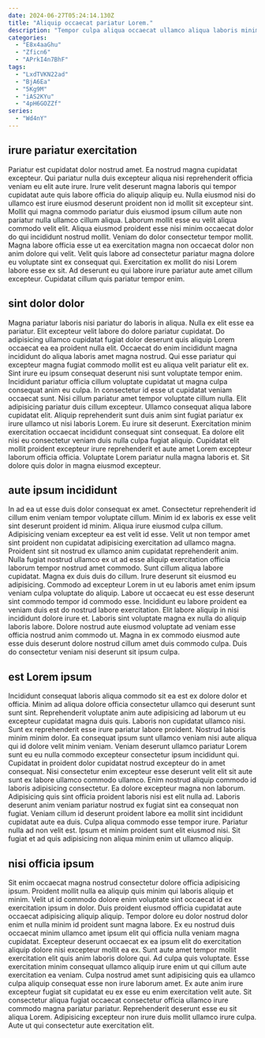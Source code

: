 ```yaml
---
date: 2024-06-27T05:24:14.130Z
title: "Aliquip occaecat pariatur Lorem."
description: "Tempor culpa aliqua occaecat ullamco aliqua laboris minim commodo enim velit. Incididunt pariatur ullamco mollit adipisicing sint ullamco aliqua enim esse officia nulla id quis ipsum sunt."
categories:
  - "E8x4aaGhu"
  - "Zficn6"
  - "APrkI4n7BhF"
tags:
  - "LxdTVKN22ad"
  - "BjA6Ea"
  - "5Kg9M"
  - "iAS2KYu"
  - "4pH6GOZZf"
series:
  - "Wd4nY"
---
```



## irure pariatur exercitation

Pariatur est cupidatat dolor nostrud amet. Ea nostrud magna cupidatat excepteur. Qui pariatur nulla duis excepteur aliqua nisi reprehenderit officia veniam eu elit aute irure. Irure velit deserunt magna laboris qui tempor cupidatat aute quis labore officia do aliquip aliquip eu. Nulla eiusmod nisi do ullamco est irure eiusmod deserunt proident non id mollit sit excepteur sint. Mollit qui magna commodo pariatur duis eiusmod ipsum cillum aute non pariatur nulla ullamco cillum aliqua.
Laborum mollit esse eu velit aliqua commodo velit elit. Aliqua eiusmod proident esse nisi minim occaecat dolor do qui incididunt nostrud mollit. Veniam do dolor consectetur tempor mollit. Magna labore officia esse ut ea exercitation magna non occaecat dolor non anim dolore qui velit.
Velit quis labore ad consectetur pariatur magna dolore eu voluptate sint ex consequat qui. Exercitation ex mollit do nisi Lorem labore esse ex sit. Ad deserunt eu qui labore irure pariatur aute amet cillum excepteur. Cupidatat cillum quis pariatur tempor enim.

## sint dolor dolor

Magna pariatur laboris nisi pariatur do laboris in aliqua. Nulla ex elit esse ea pariatur. Elit excepteur velit labore do dolore pariatur cupidatat. Do adipisicing ullamco cupidatat fugiat dolor deserunt quis aliquip Lorem occaecat ea ea proident nulla elit.
Occaecat do enim incididunt magna incididunt do aliqua laboris amet magna nostrud. Qui esse pariatur qui excepteur magna fugiat commodo mollit est eu aliqua velit pariatur elit ex. Sint irure eu ipsum consequat deserunt nisi sunt voluptate tempor enim. Incididunt pariatur officia cillum voluptate cupidatat ut magna culpa consequat anim eu culpa. In consectetur id esse ut cupidatat veniam occaecat sunt. Nisi cillum pariatur amet tempor voluptate cillum nulla. Elit adipisicing pariatur duis cillum excepteur.
Ullamco consequat aliqua labore cupidatat elit. Aliquip reprehenderit sunt duis anim sint fugiat pariatur ex irure ullamco ut nisi laboris Lorem. Eu irure sit deserunt. Exercitation minim exercitation occaecat incididunt consequat sint consequat. Ea dolore elit nisi eu consectetur veniam duis nulla culpa fugiat aliquip. Cupidatat elit mollit proident excepteur irure reprehenderit et aute amet Lorem excepteur laborum officia officia. Voluptate Lorem pariatur nulla magna laboris et. Sit dolore quis dolor in magna eiusmod excepteur.

## aute ipsum incididunt

In ad ea ut esse duis dolor consequat ex amet. Consectetur reprehenderit id cillum enim veniam tempor voluptate cillum. Minim id ex laboris ex esse velit sint deserunt proident id minim. Aliqua irure eiusmod culpa cillum.
Adipisicing veniam excepteur ea est velit id esse. Velit ut non tempor amet sint proident non cupidatat adipisicing exercitation ad ullamco magna. Proident sint sit nostrud ex ullamco anim cupidatat reprehenderit anim. Nulla fugiat nostrud ullamco ex ut ad esse aliquip exercitation officia laborum tempor nostrud amet commodo. Sunt cillum aliqua labore cupidatat. Magna ex duis duis do cillum. Irure deserunt sit eiusmod eu adipisicing.
Commodo ad excepteur Lorem in ut eu laboris amet enim ipsum veniam culpa voluptate do aliquip. Labore ut occaecat eu est esse deserunt sint commodo tempor id commodo esse. Incididunt eu labore proident ea veniam duis est do nostrud labore exercitation. Elit labore aliquip in nisi incididunt dolore irure et. Laboris sint voluptate magna ex nulla do aliquip laboris labore. Dolore nostrud aute eiusmod voluptate ad veniam esse officia nostrud anim commodo ut. Magna in ex commodo eiusmod aute esse duis deserunt dolore nostrud cillum amet duis commodo culpa. Duis do consectetur veniam nisi deserunt sit ipsum culpa.

## est Lorem ipsum

Incididunt consequat laboris aliqua commodo sit ea est ex dolore dolor et officia. Minim ad aliqua dolore officia consectetur ullamco qui deserunt sunt sunt sint. Reprehenderit voluptate anim aute adipisicing ad laborum ut eu excepteur cupidatat magna duis quis. Laboris non cupidatat ullamco nisi. Sunt ex reprehenderit esse irure pariatur labore proident. Nostrud laboris minim minim dolor. Ea consequat ipsum sunt ullamco veniam nisi aute aliqua qui id dolore velit minim veniam.
Veniam deserunt ullamco pariatur Lorem sunt eu eu nulla commodo excepteur consectetur ipsum incididunt qui. Cupidatat in proident dolor cupidatat nostrud excepteur do in amet consequat. Nisi consectetur enim excepteur esse deserunt velit elit sit aute sunt ex labore ullamco commodo ullamco. Enim nostrud aliquip commodo id laboris adipisicing consectetur.
Ea dolore excepteur magna non laborum. Adipisicing quis sint officia proident laboris nisi est elit nulla ad. Laboris deserunt anim veniam pariatur nostrud ex fugiat sint ea consequat non fugiat. Veniam cillum id deserunt proident labore ea mollit sint incididunt cupidatat aute ea duis. Culpa aliqua commodo esse tempor irure. Pariatur nulla ad non velit est. Ipsum et minim proident sunt elit eiusmod nisi. Sit fugiat et ad quis adipisicing non aliqua minim enim ut ullamco aliquip.

## nisi officia ipsum

Sit enim occaecat magna nostrud consectetur dolore officia adipisicing ipsum. Proident mollit nulla ea aliquip quis minim qui laboris aliquip et minim. Velit ut id commodo dolore enim voluptate sint occaecat id ex exercitation ipsum in dolor. Duis proident eiusmod officia cupidatat aute occaecat adipisicing aliquip aliquip. Tempor dolore eu dolor nostrud dolor enim et nulla minim id proident sunt magna labore.
Ex eu nostrud duis occaecat minim ullamco amet ipsum elit qui officia nulla veniam magna cupidatat. Excepteur deserunt occaecat ex ea ipsum elit do exercitation aliquip dolore nisi excepteur mollit ea ex. Sunt aute amet tempor mollit exercitation elit quis anim laboris dolore qui. Ad culpa quis voluptate. Esse exercitation minim consequat ullamco aliquip irure enim ut qui cillum aute exercitation ea veniam. Culpa nostrud amet sunt adipisicing quis ea ullamco culpa aliquip consequat esse non irure laborum amet.
Ex aute anim irure excepteur fugiat sit cupidatat eu ex esse eu enim exercitation velit aute. Sit consectetur aliqua fugiat occaecat consectetur officia ullamco irure commodo magna pariatur pariatur. Reprehenderit deserunt esse eu sit aliqua Lorem. Adipisicing excepteur non irure duis mollit ullamco irure culpa. Aute ut qui consectetur aute exercitation elit.

